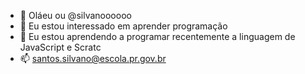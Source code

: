 - 👋 Oláeu ou  @silvanoooooo
- 👀 Eu estou interessado em aprender programação 
- 🌱 Eu estou aprendendo a programar recentemente a linguagem de JavaScript e Scratc
- 📫 santos.silvano@escola.pr.gov.br

<!---
silvanoooooo/silvanoooooo is a ✨ special ✨ repository because its `README.md` (this file) appears on your GitHub profile.
You can click the Preview link to take a look at your changes.
--->
